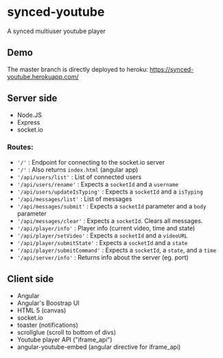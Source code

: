 # synced-youtube
A synced multiuser youtube player

## Demo
The master branch is directly deployed to heroku: https://synced-youtube.herokuapp.com/

## Server side

- Node.JS
- Express
- socket.io

### Routes:

- `'/'` : Endpoint for connecting to the socket.io server
- `'/'` : Also returns `index.html` (angular app)
- `'/api/users/list'` : List of connected users
- `'/api/users/rename'` : Expects a `socketId` and a `username`
- `'/api/users/updateIsTyping'` : Expects a `socketId` and a `isTyping`
- `'/api/messages/list'` : List of messages
- `'/api/messages/submit'` : Expects a `socketId` parameter and a `body` parameter
- `'/api/messages/clear'` : Expects a `socketId`. Clears all messages.
- `'/api/player/info'` : Player info (current video, time and state)
- `'/api/player/setVideo'` : Expects a `socketId` and a `videoURL`
- `'/api/player/submitState'` : Expects a `socketId` and a `state`
- `'/api/player/submitCommand'` : Expects a `socketId`, a `state`, and a `time`
- `'/api/server/info'` : Returns info about the server (eg. port)

## Client side

- Angular
- Angular's Boostrap UI
- HTML 5 (canvas)
- socket.io
- toaster (notifications)
- scrollglue (scroll to bottom of divs)
- Youtube player API ("iframe_api")
- angular-youtube-embed (angular directive for iframe_api)
